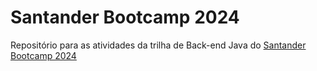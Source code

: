 # Santander Bootcamp 2024 
Repositório para as atividades da trilha de Back-end Java do [Santander Bootcamp 2024](https://app.santanderopenacademy.com/pt-BR/program/santander-bootcamp-2024)

